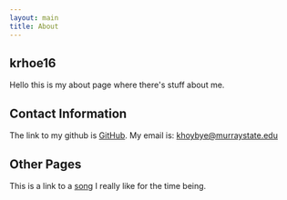 ```yaml
---
layout: main
title: About
---
```


## krhoe16

Hello this is my about page where there's stuff about me.

## Contact Information

The link to my github is [GitHub](http://www.github.com/krhoe16).
My email is: khoybye@murraystate.edu

## Other Pages

This is a link to a [song](https://www.youtube.com/watch?v=mOFvJVroAJE) I really like for the time being.
